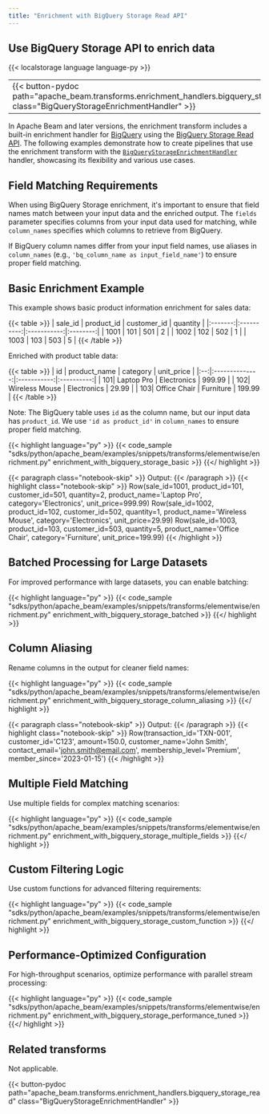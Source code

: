 ```yaml
---
title: "Enrichment with BigQuery Storage Read API"
---
```

<!--
Licensed under the Apache License, Version 2.0 (the "License");
you may not use this file except in compliance with the License.
You may obtain a copy of the License at

http://www.apache.org/licenses/LICENSE-2.0

Unless required by applicable law or agreed to in writing, software
distributed under the License is distributed on an "AS IS" BASIS,
WITHOUT WARRANTIES OR CONDITIONS OF ANY KIND, either express or implied.
See the License for the specific language governing permissions and
limitations under the License.
-->

## Use BigQuery Storage API to enrich data

{{< localstorage language language-py >}}

<table>
  <tr>
    <td>
      <a>
      {{< button-pydoc path="apache_beam.transforms.enrichment_handlers.bigquery_storage_read" class="BigQueryStorageEnrichmentHandler" >}}
      </a>
   </td>
  </tr>
</table>

In Apache Beam <version> and later versions, the enrichment transform includes a built-in enrichment handler for [BigQuery](https://cloud.google.com/bigquery/docs/overview) using the [BigQuery Storage Read API](https://cloud.google.com/bigquery/docs/reference/storage?hl=en).
The following examples demonstrate how to create pipelines that use the enrichment transform with the [`BigQueryStorageEnrichmentHandler`](https://beam.apache.org/releases/pydoc/current/apache_beam.transforms.enrichment_handlers.bigquery_storage_read.html#apache_beam.transforms.enrichment_handlers.bigquery_storage_read.BigQueryStorageEnrichmentHandler) handler, showcasing its flexibility and various use cases.

## Field Matching Requirements

When using BigQuery Storage enrichment, it's important to ensure that field names match between your input data and the enriched output. The `fields` parameter specifies columns from your input data used for matching, while `column_names` specifies which columns to retrieve from BigQuery.

If BigQuery column names differ from your input field names, use aliases in `column_names` (e.g., `'bq_column_name as input_field_name'`) to ensure proper field matching.

## Basic Enrichment Example

This example shows basic product information enrichment for sales data:

{{< table >}}
| sale_id | product_id | customer_id | quantity |
|:-------:|:----------:|:-----------:|:--------:|
|  1001   |    101     |     501     |    2     |
|  1002   |    102     |     502     |    1     |
|  1003   |    103     |     503     |    5     |
{{< /table >}}

Enriched with product table data:

{{< table >}}
| id | product_name   | category    | unit_price |
|:--:|:--------------:|:-----------:|:----------:|
| 101| Laptop Pro     | Electronics |   999.99   |
| 102| Wireless Mouse | Electronics |   29.99    |
| 103| Office Chair   | Furniture   |   199.99   |
{{< /table >}}

Note: The BigQuery table uses `id` as the column name, but our input data has `product_id`. We use `'id as product_id'` in `column_names` to ensure proper field matching.

{{< highlight language="py" >}}
{{< code_sample "sdks/python/apache_beam/examples/snippets/transforms/elementwise/enrichment.py" enrichment_with_bigquery_storage_basic >}}
{{</ highlight >}}

{{< paragraph class="notebook-skip" >}}
Output:
{{< /paragraph >}}
{{< highlight class="notebook-skip" >}}
Row(sale_id=1001, product_id=101, customer_id=501, quantity=2, product_name='Laptop Pro', category='Electronics', unit_price=999.99)
Row(sale_id=1002, product_id=102, customer_id=502, quantity=1, product_name='Wireless Mouse', category='Electronics', unit_price=29.99)
Row(sale_id=1003, product_id=103, customer_id=503, quantity=5, product_name='Office Chair', category='Furniture', unit_price=199.99)
{{< /highlight >}}

## Batched Processing for Large Datasets

For improved performance with large datasets, you can enable batching:

{{< highlight language="py" >}}
{{< code_sample "sdks/python/apache_beam/examples/snippets/transforms/elementwise/enrichment.py" enrichment_with_bigquery_storage_batched >}}
{{</ highlight >}}

## Column Aliasing

Rename columns in the output for cleaner field names:

{{< highlight language="py" >}}
{{< code_sample "sdks/python/apache_beam/examples/snippets/transforms/elementwise/enrichment.py" enrichment_with_bigquery_storage_column_aliasing >}}
{{</ highlight >}}

{{< paragraph class="notebook-skip" >}}
Output:
{{< /paragraph >}}
{{< highlight class="notebook-skip" >}}
Row(transaction_id='TXN-001', customer_id='C123', amount=150.0, customer_name='John Smith', contact_email='john.smith@email.com', membership_level='Premium', member_since='2023-01-15')
{{< /highlight >}}

## Multiple Field Matching

Use multiple fields for complex matching scenarios:

{{< highlight language="py" >}}
{{< code_sample "sdks/python/apache_beam/examples/snippets/transforms/elementwise/enrichment.py" enrichment_with_bigquery_storage_multiple_fields >}}
{{</ highlight >}}

## Custom Filtering Logic

Use custom functions for advanced filtering requirements:

{{< highlight language="py" >}}
{{< code_sample "sdks/python/apache_beam/examples/snippets/transforms/elementwise/enrichment.py" enrichment_with_bigquery_storage_custom_function >}}
{{</ highlight >}}

## Performance-Optimized Configuration

For high-throughput scenarios, optimize performance with parallel stream processing:

{{< highlight language="py" >}}
{{< code_sample "sdks/python/apache_beam/examples/snippets/transforms/elementwise/enrichment.py" enrichment_with_bigquery_storage_performance_tuned >}}
{{</ highlight >}}

## Related transforms

Not applicable.

{{< button-pydoc path="apache_beam.transforms.enrichment_handlers.bigquery_storage_read" class="BigQueryStorageEnrichmentHandler" >}}
